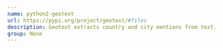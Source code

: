 ```yaml
---
name: python2-geotext
url: https://pypi.org/project/geotext/#files
description: Geotext extracts country and city mentions from text.
group: None
---
```

